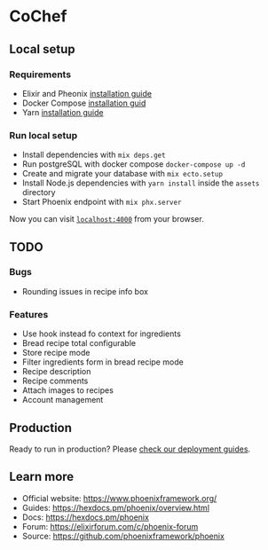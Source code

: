 # CoChef

## Local setup
### Requirements
  * Elixir and Pheonix [installation guide](https://hexdocs.pm/phoenix/installation.html)
  * Docker Compose [installation guid](https://docs.docker.com/compose/install/)
  * Yarn [installation guide](https://yarnpkg.com/getting-started/install)
  
### Run local setup
  * Install dependencies with `mix deps.get`
  * Run postgreSQL with docker compose `docker-compose up -d`
  * Create and migrate your database with `mix ecto.setup`
  * Install Node.js dependencies with `yarn install` inside the `assets` directory
  * Start Phoenix endpoint with `mix phx.server`

Now you can visit [`localhost:4000`](http://localhost:4000) from your browser.

## TODO
### Bugs
 * Rounding issues in recipe info box

### Features
 * Use hook instead fo context for ingredients
 * Bread recipe total configurable
 * Store recipe mode
 * Filter ingredients form in bread recipe mode
 * Recipe description
 * Recipe comments
 * Attach images to recipes
 * Account management

## Production
Ready to run in production? Please [check our deployment guides](https://hexdocs.pm/phoenix/deployment.html).

## Learn more

  * Official website: https://www.phoenixframework.org/
  * Guides: https://hexdocs.pm/phoenix/overview.html
  * Docs: https://hexdocs.pm/phoenix
  * Forum: https://elixirforum.com/c/phoenix-forum
  * Source: https://github.com/phoenixframework/phoenix

